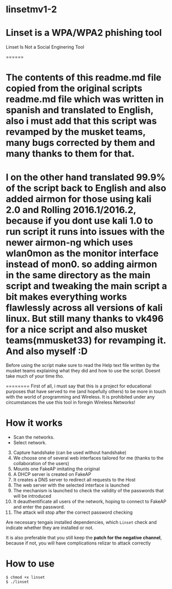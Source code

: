# linsetmv1-2

Linset is a WPA/WPA2 phishing tool
=====
Linset Is Not a Social Enginering Tool

======

The contents of this readme.md file copied from the original scripts readme.md file which was written in spanish and translated to English, also i must add that this script was revamped by the musket teams, many bugs corrected by them and many thanks to them for that.
======
I on the other hand translated 99.9% of the script back to English and also added airmon for those using kali 2.0 and Rolling 2016.1/2016.2, because if you dont use kali 1.0 to run script it runs into issues with the newer airmon-ng which uses wlan0mon as the monitor interface instead of mon0. so adding airmon in the same directory as the main script and tweaking the main script a bit makes everything works flawlessly across all versions of kali linux.
But still many thanks to vk496 for a nice script and also musket teams(mmusket33) for revamping it.
And also myself :D
=======
Before using the script make sure to read the Help text file written by the musket teams explaining what they did and how to use the script. Doesnt take much of your time tho.

========
First of all, i must say that this is a project for educational purposes that have served to me (and hopefully others) to be more in touch with the world of programming and Wireless. It is prohibited under any circumstances the use this tool in foregin Wireless Networks!


How it works
=======

- Scan the networks.
- Select network.
3. Capture handshake (can be used without handshake)
4. We choose one of several web interfaces tailored for me (thanks to the collaboration of the users)
5. Mounts one FakeAP imitating the original
6. A DHCP server is created on FakeAP
7. It creates a DNS server to redirect all requests to the Host
8. The web server with the selected interface is launched
9. The mechanism is launched to check the validity of the passwords that will be introduced
10. It deauthentificate all users of the network, hoping to connect to FakeAP and enter the password.
11. The attack will stop after the correct password checking


Are necessary tengais installed dependencies, which `Linset` check and indicate whether they are installed or not.

It is also preferable that you still keep the **patch for the negative channel**, because if not, you will have complications relizar to attack correctly


How to use
=======

```
$ chmod +x linset
$ ./linset
```
